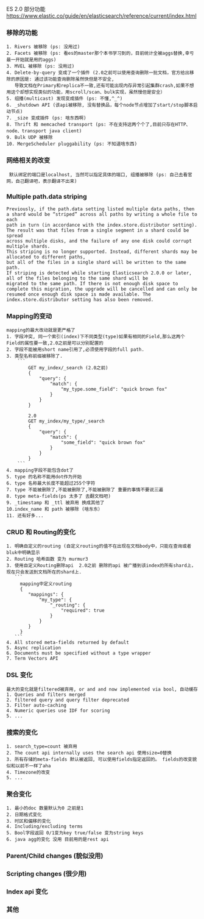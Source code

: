 ES 2.0 部分功能 https://www.elastic.co/guide/en/elasticsearch/reference/current/index.html
### 移除的功能
	1. Rivers 被移除 (ps: 没用过)
	2. Facets 被移除 (ps: 看es的master那个本书学习到的，目前统计全被aggs替换,幸亏最一开始就是用的aggs)
	3. MVEL 被移除 (ps: 没用过)
	4. Delete-by-query 变成了一个插件 (2.0之前可以使用查询删除一批文档，官方给出移除的原因是: 通过该功能查询删除虽然快但是不安全,
	   导致文档在Primary和replica不一致,还有可能出现内存异常引起集群crash,如果不想用这个却想实现类似的功能，用scroll/scan、bulk实现，虽然慢但是安全）
	5. 组播(multicast) 发现变成插件 (ps: 不懂,^_^)
	6. _shutdown API (该api被移除, 没有替换品，每个node节点增加了start/stop脚本启动节点)
	7. _size 变成插件 (ps: 啥东西啊)
	8. Thrift 和 memcached transport (ps: 不在支持这两个个了,目前只存在HTTP、node、transport java client)
	9. Bulk UDP 被移除
	10. MergeScheduler pluggability (ps: 不知道啥东西)
	
### 网络相关的改变
	 默认绑定的端口是localhost, 当然可以指定具体的端口, 组播被移除 (ps: 自己去看官网，自己翻译吧，表示翻译不出来)
	 
### Multiple path.data striping
	Previously, if the path.data setting listed multiple data paths, then a shard would be “striped” across all paths by writing a whole file to each 
	path in turn (in accordance with the index.store.distributor setting). The result was that files from a single segment in a shard could be spread 
	across multiple disks, and the failure of any one disk could corrupt multiple shards.
	This striping is no longer supported. Instead, different shards may be allocated to different paths, 
	but all of the files in a single shard will be written to the same path.
	If striping is detected while starting Elasticsearch 2.0.0 or later, all of the files belonging to the same shard will be 
	migrated to the same path. If there is not enough disk space to complete this migration, the upgrade will be cancelled and can only be 
	resumed once enough disk space is made available. The index.store.distributor setting has also been removed.
	
### Mapping的变动
	mapping的最大改动就是更严格了
	1. 字段冲突, 同一个索引(index)下不同类型(type)如果有相同的Field,那么这两个Field的属性要一致,2.0之前是可以分别配置的
	2. 字段不能被用short name引用了,必须使用字段的full path.
	3. 类型名称前缀被移除了. 
		```
			GET my_index/_search (2.0之前) 
			{
				"query": {
					"match": {     						
						"my_type.some_field": "quick brown fox"
					}
				}
			}
			
			2.0
			GET my_index/my_type/_search
			{
				"query": {
					"match": {     						
						"some_field": "quick brown fox"
					}
				}
			}
		```
	4. mapping字段不能包含dot了
	5. type 的名称不能用dot作为开始
	6. type 名称最大长度不能超过255个字符
	7. type 不能被删除了,不能被删除了,不能被删除了 重要的事情不要说三遍
	8. type meta-fields(ps 太多了 去翻文档吧)
	9. _timestamp 和 _ttl 被弃用 换成其他了
	10.index_name 和 path 被移除 (啥东东）
	11. 还有好多...
	
### CRUD 和 Routing的变化
	1. 明确自定义的routing (自定义routing的值不在出现在文档body中，只能在查询或者bluk中明确显示
	2. Routing 哈希函数 变为 murmur3
	3. 使用自定义Routing删除api  2.0之前 删除的api 被广播到该index的所有shard上，现在只会发送到文档所在的shard上.
	   ```
	     mapping中定义routing
		 {
			"mappings": {
				"my_type": {
					"_routing": {
						"required": true
					}
				}
		  	}
		 }
	   ```
	4. All stored meta-fields returned by default
	5. Async replication
	6. Documents must be specified without a type wrapper
	7. Term Vectors API
	
### DSL 变化
	最大的变化就是filtered被弃用, or and and now implemented via bool, 自动缓存
	1. Queries and filters merged
	2. filtered query and query filter deprecated
	3. Filter auto-caching
	4. Numeric queries use IDF for scoring
	5. ...

### 搜索的变化
	1. search_type=count 被弃用
	2. The count api internally uses the search api 使用size=0替换
	3. 所有存储的meta-fields 默认被返回, 可以使用fields指定返回的。 fields的改变貌似和以前不一样了aha
	4. Timezone的改变 
	5. ...
	
### 聚合变化
	1. 最小的doc 数量默认为0 之前是1
	2. 日期格式变化
	3. 时区和偏移的变化
	4. Including/excluding terms
	5. Bool字段返回 0/1变为key true/false 变为string keys
	6. java agg的变化 没用 目前用的是rest api
	
### Parent/Child changes (貌似没用)
### Scripting changes (很少用)
### Index api 变化
### 其他
